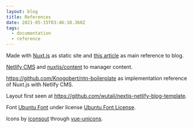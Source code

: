```yaml
---
layout: blog
title: References
date: 2021-05-15T03:46:10.360Z
tags:
  - documentation
  - reference
---
```

Made with [Nuxt.js](https://nuxtjs.org) as static site and [this article](https://nuxtjs.org/blog/creating-blog-with-nuxt-content) as main reference to blog.

[Netlify CMS](https://www.netlifycms.org/docs/intro/) and [nuxtjs/content](https://content.nuxtjs.org) to manager content.

<https://github.com/Knogobert/ntn-boilerplate> as implementation reference of Nuxt.js with Netlify CMS.

Layout first seen at <https://github.com/wutali/nextjs-netlify-blog-template>.

Font [Ubuntu Font](https://design.ubuntu.com/font/) under license [Ubuntu Font License](https://ubuntu.com/legal/font-licence).

Icons by [iconsout](https://iconscout.com) through [vue-unicons](https://github.com/Iconscout/vue-unicons).